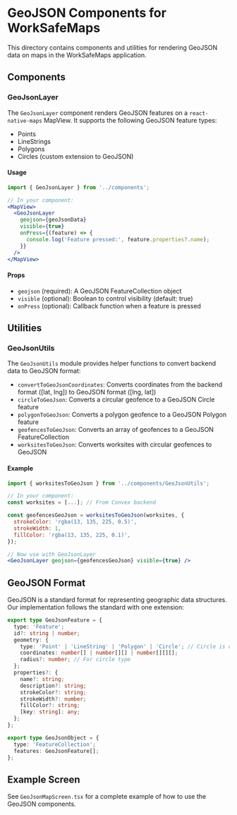 # GeoJSON Components for WorkSafeMaps

This directory contains components and utilities for rendering GeoJSON data on maps in the WorkSafeMaps application.

## Components

### GeoJsonLayer

The `GeoJsonLayer` component renders GeoJSON features on a `react-native-maps` MapView. It supports the following GeoJSON feature types:

- Points
- LineStrings
- Polygons
- Circles (custom extension to GeoJSON)

#### Usage

```jsx
import { GeoJsonLayer } from '../components';

// In your component:
<MapView>
  <GeoJsonLayer 
    geojson={geoJsonData} 
    visible={true}
    onPress={(feature) => {
      console.log('Feature pressed:', feature.properties?.name);
    }}
  />
</MapView>
```

#### Props

- `geojson` (required): A GeoJSON FeatureCollection object
- `visible` (optional): Boolean to control visibility (default: true)
- `onPress` (optional): Callback function when a feature is pressed

## Utilities

### GeoJsonUtils

The `GeoJsonUtils` module provides helper functions to convert backend data to GeoJSON format:

- `convertToGeoJsonCoordinates`: Converts coordinates from the backend format ([lat, lng]) to GeoJSON format ([lng, lat])
- `circleToGeoJson`: Converts a circular geofence to a GeoJSON Circle feature
- `polygonToGeoJson`: Converts a polygon geofence to a GeoJSON Polygon feature
- `geofencesToGeoJson`: Converts an array of geofences to a GeoJSON FeatureCollection
- `worksitesToGeoJson`: Converts worksites with circular geofences to GeoJSON

#### Example

```jsx
import { worksitesToGeoJson } from '../components/GeoJsonUtils';

// In your component:
const worksites = [...]; // From Convex backend

const geofencesGeoJson = worksitesToGeoJson(worksites, {
  strokeColor: 'rgba(13, 135, 225, 0.5)',
  strokeWidth: 1,
  fillColor: 'rgba(13, 135, 225, 0.1)',
});

// Now use with GeoJsonLayer
<GeoJsonLayer geojson={geofencesGeoJson} visible={true} />
```

## GeoJSON Format

GeoJSON is a standard format for representing geographic data structures. Our implementation follows the standard with one extension:

```typescript
export type GeoJsonFeature = {
  type: 'Feature';
  id?: string | number;
  geometry: {
    type: 'Point' | 'LineString' | 'Polygon' | 'Circle'; // Circle is our extension
    coordinates: number[] | number[][] | number[][][];
    radius?: number; // For circle type
  };
  properties?: {
    name?: string;
    description?: string;
    strokeColor?: string;
    strokeWidth?: number;
    fillColor?: string;
    [key: string]: any;
  };
};

export type GeoJsonObject = {
  type: 'FeatureCollection';
  features: GeoJsonFeature[];
};
```

## Example Screen

See `GeoJsonMapScreen.tsx` for a complete example of how to use the GeoJSON components. 